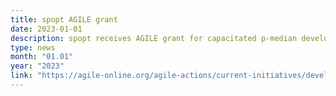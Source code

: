 ```yaml
---
title: spopt AGILE grant
date: 2023-01-01
description: spopt receives AGILE grant for capacitated p-median development.
type: news
month: "01.01"
year: "2023"
link: "https://agile-online.org/agile-actions/current-initiatives/development-of-open-source-python-modelling-package"
---
```

